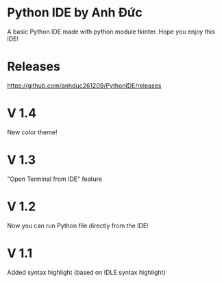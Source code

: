 # Python IDE by Anh Đức
A basic Python IDE made with python module tkinter. 
Hope you enjoy this IDE!
# Releases
https://github.com/anhduc261209/PythonIDE/releases
# V 1.4
New color theme!
# V 1.3
"Open Terminal from IDE" feature
# V 1.2
Now you can run Python file directly from the IDE!
# V 1.1
Added syntax highlight (based on IDLE syntax highlight)

